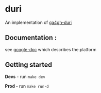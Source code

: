 # duri

An implementation of [ga4gh-duri](https://github.com/ga4gh-duri/ga4gh-duri.github.io/tree/master/researcher_ids)

## Documentation : 

see [google-doc](https://docs.google.com/document/d/1HfF6laHF8R3fR7tefsq93dGSD5FNmI03T4dXRehkauY/edit?usp=sharing) which describes the platform

## Getting started

**Devs** - run `make dev`

**Prod** - run `make run-d`

